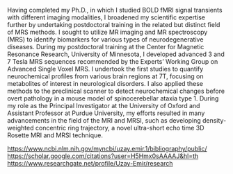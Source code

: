 Having completed my Ph.D., in which I studied BOLD fMRI signal transients with different imaging modalities, I broadened my scientific expertise further by undertaking postdoctoral training in the related but distinct field of MRS methods. I sought to utilize MR imaging and MR spectroscopy (MRS) to identify biomarkers for various types of neurodegenerative diseases. During my postdoctoral training at the Center for Magnetic Resonance Research, University of Minnesota, I developed advanced 3 and 7 Tesla MRS sequences recommended by the Experts’ Working Group on Advanced Single Voxel MRS. I undertook the first studies to quantify neurochemical profiles from various brain regions at 7T, focusing on metabolites of interest in neurological disorders. I also applied these methods to the preclinical scanner to detect neurochemical changes before overt pathology in a mouse model of spinocerebellar ataxia type 1. During my role as the Principal Investigator at the University of Oxford and Assistant Professor at Purdue University, my efforts resulted in many advancements in the field of the MRI and MRSI, such as developing density-weighted concentric ring trajectory, a novel ultra-short echo time 3D Rosette MRI and MRSI technique. 


https://www.ncbi.nlm.nih.gov/myncbi/uzay.emir.1/bibliography/public/
https://scholar.google.com/citations?user=H5Hmx0sAAAAJ&hl=th
https://www.researchgate.net/profile/Uzay-Emir/research
